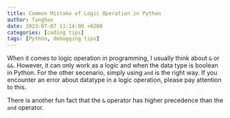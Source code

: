 ```yaml
---
title: Common Mistake of Logic Operation in Python
author: fanghao
date: 2023-07-07 11:14:00 +0200
categories: [coding tips]
tags: [Python, debugging tips]
---
```


When it comes to logic operation in programming, I usually think about `&` or `&&`. However, it can only work as a logic and when the data type is boolean in Python. For the other secenario, simply using `and` is the right way. If you encounter an error about datatype in a logic operation, please pay attention to this.

There is another fun fact that the `&` operator has higher precedence than the `and` operator. 
